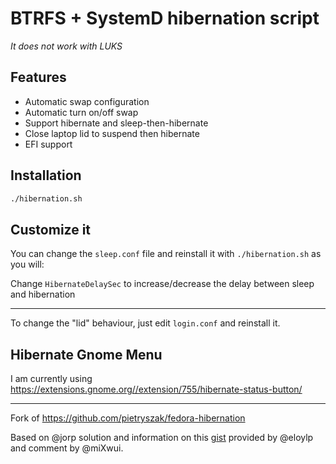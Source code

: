 # BTRFS + SystemD hibernation script

_It does not work with LUKS_

## Features

- Automatic swap configuration
- Automatic turn on/off swap
- Support hibernate and sleep-then-hibernate
- Close laptop lid to suspend then hibernate
- EFI support

## Installation

```sh
./hibernation.sh
```

## Customize it

You can change the `sleep.conf` file and reinstall it with `./hibernation.sh` as you will:

Change `HibernateDelaySec` to increase/decrease the delay between sleep and hibernation

---

To change the "lid" behaviour, just edit `login.conf` and reinstall it.

## Hibernate Gnome Menu

I am currently using https://extensions.gnome.org//extension/755/hibernate-status-button/

---

Fork of https://github.com/pietryszak/fedora-hibernation

Based on @jorp solution and information on this [gist](https://gist.github.com/eloylp/b0d64d3c947dbfb23d13864e0c051c67) provided by @eloylp and comment by @miXwui.
